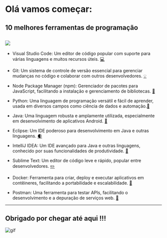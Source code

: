 # Olá  vamos começar: 

## **10 melhores ferramentas de programação**

![](https://media2.giphy.com/media/v1.Y2lkPTc5MGI3NjExdDJjZzgyb3Z0MDN6NTdkMWE3c3cxNmthdHo2OHRhYzA0eWoyaWczMCZlcD12MV9pbnRlcm5hbF9naWZfYnlfaWQmY3Q9Zw/78XCFBGOlS6keY1Bil/giphy.gif)
----

* Visual Studio Code: Um editor de código popular com suporte para várias linguagens e muitos recursos úteis. [💻](https://code.visualstudio.com/)

* Git: Um sistema de controle de versão essencial para gerenciar mudanças no código e colaborar com outros desenvolvedores. [💡](https://git-scm.com/downloads)

* Node Package Manager (npm): Gerenciador de pacotes para JavaScript, facilitando a instalação e gerenciamento de bibliotecas. [🔦](https://nodejs.org/pt/download)

* Python: Uma linguagem de programação versátil e fácil de aprender, usada em diversos campos como ciência de dados e automação.[🐍](https://www.python.org/)

* Java: Uma linguagem robusta e amplamente utilizada, especialmente em desenvolvimento de aplicativos Android. [📱](https://www.java.com/pt-BR/)

* Eclipse: Um IDE poderoso para desenvolvimento em Java e outras linguagens. [🌒 ](https://www.eclipse.org/downloads/)

* IntelliJ IDEA: Um IDE avançado para Java e outras linguagens, conhecido por suas funcionalidades de produtividade. [🌌](https://snapcraft.io/intellij-idea-community)

* Sublime Text: Um editor de código leve e rápido, popular entre desenvolvedores. [✏️ ](https://www.sublimetext.com/)

* Docker: Ferramenta para criar, deploy e executar aplicativos em contêineres, facilitando a portabilidade e escalabilidade. [🐋 ](https://www.docker.com/products/docker-desktop/)

* Postman: Uma ferramenta para testar APIs, facilitando o desenvolvimento e a depuração de serviços web. [📃](https://www.postman.com/downloads/)
------------
## Obrigado por chegar até aqui !!! 
![gif](https://media0.giphy.com/media/v1.Y2lkPTc5MGI3NjExMGV5N2VicXQwOGt3MzhqMmlpY2YwNmJrOXU4NnB4MmZmc2NjZTZyMyZlcD12MV9pbnRlcm5hbF9naWZfYnlfaWQmY3Q9Zw/17lOrUQdxU1UHoXz1m/giphy.gif)
